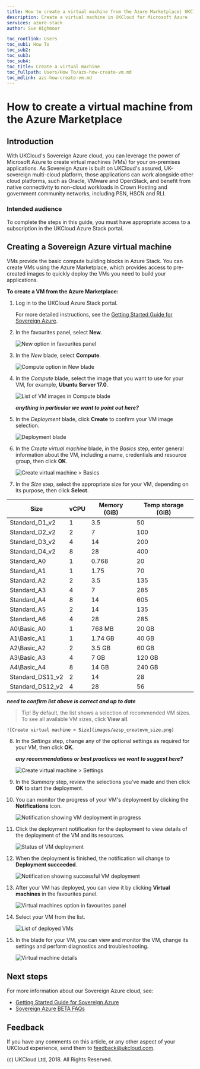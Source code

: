 ```yaml
---
title: How to create a virtual machine from the Azure Marketplace| UKCloud Ltd
description: Create a virtual machine in UKCloud for Microsoft Azure
services: azure-stack
author: Sue Highmoor

toc_rootlink: Users
toc_sub1: How To
toc_sub2:
toc_sub3:
toc_sub4:
toc_title: Create a virtual machine
toc_fullpath: Users/How To/azs-how-create-vm.md
toc_mdlink: azs-how-create-vm.md
---
```


# How to create a virtual machine from the Azure Marketplace

## Introduction

With UKCloud's Sovereign Azure cloud, you can leverage the power of Microsoft Azure to create virtual machines (VMs) for your on-premises applications. As Sovereign Azure is built on UKCloud's assured, UK-sovereign multi-cloud platform, those applications can work alongside other cloud platforms, such as Oracle, VMware and OpenStack, and benefit from native connectivity to non-cloud workloads in Crown Hosting and government community networks, including PSN, HSCN and RLI.

### Intended audience

To complete the steps in this guide, you must have appropriate access to a subscription in the UKCloud Azure Stack portal.

## Creating a Sovereign Azure virtual machine

VMs provide the basic compute building blocks in Azure Stack. You can create VMs using the Azure Marketplace, which provides access to pre-created images to quickly deploy the VMs you need to build your applications.

**To create a VM from the Azure Marketplace:**

1. Log in to the UKCloud Azure Stack portal.

   For more detailed instructions, see the [Getting Started Guide for Sovereign Azure](https://portal.ukcloud.com/support/knowledge_centre/87af49fe-ce0f-475d-8d5f-dca53f256b64).

2. In the favourites panel, select **New**.

    ![New option in favourites panel](images/azsp_newmenu.png)

3. In the _New_ blade, select **Compute**.

    ![Compute option in New blade](images/azsp_newblade.png)

4. In the *Compute* blade, select the image that you want to use for your VM, for example, **Ubuntu Server 17.0**.

    ![List of VM images in Compute blade](images/azsp_computeblade.png)

   **_anything in particular we want to point out here?_**

5. In the *Deployment* blade, click **Create** to confirm your VM image selection.

    ![Deployment blade](images/azsp_deploymentblade.png)

6. In the *Create virtual machine* blade, in the *Basics* step, enter general information about the VM, including a name, credentials and resource group, then click **OK**.

    ![Create virtual machine > Basics](images/azsp_createvm_basics.png)

7. In the *Size* step, select the appropriate size for your VM, depending on its purpose, then click **Select**.

Size | vCPU | Memory (GiB) | Temp storage (GiB)
-----|------|--------------|-------------------
Standard_D1_v2 | 1 | 3.5 | 50
Standard_D2_v2 | 2 | 7 | 100
Standard_D3_v2 | 4 | 14 | 200
Standard_D4_v2 | 8 | 28 | 400
Standard_A0 | 1 | 0.768 | 20
Standard_A1 | 1 | 1.75 | 70
Standard_A2 | 2 | 3.5 | 135
Standard_A3 | 4 | 7 | 285
Standard_A4 | 8 | 14 | 605
Standard_A5 | 2 | 14 | 135
Standard_A6 | 4 | 28 | 285
A0\Basic_A0 | 1 | 768 MB | 20 GB
A1\Basic_A1 | 1 | 1.74 GB | 40 GB
A2\Basic_A2 | 2 | 3.5 GB | 60 GB
A3\Basic_A3 | 4 | 7 GB | 120 GB
A4\Basic_A4 | 8 | 14 GB | 240 GB
Standard_DS11_v2 | 2 | 14 | 28
Standard_DS12_v2 | 4 | 28 | 56

**_need to confirm list above is correct and up to date_**

   > Tip! By default, the list shows a selection of recommended VM sizes. To see all available VM sizes, click **View all**.

    ![Create virtual machine > Size](images/azsp_createvm_size.png)

8. In the *Settings* step, change any of the optional settings as required for your VM, then click **OK**.

   **_any recommendations or best practices we want to suggest here?_**

    ![Create virtual machine > Settings](images/azsp_createvm_settings.png)

9. In the *Summary* step, review the selections you've made and then click **OK** to start the deployment.
10. You can monitor the progress of your VM's deployment by clicking the **Notifications** icon.

    ![Notification showing VM deployment in progress](images/azsp_createvm_progress.png)

11. Click the deployment notification for the deployment to view details of the deployment of the VM and its resources.

    ![Status of VM deployment](images/azsp_createvm_deployment.png)

12. When the deployment is finished, the notification wil change to **Deployment succeeded**.

    ![Notification showing successful VM deployment](images/azsp_createvm_deployment_success.png)

13. After your VM has deployed, you can view it by clicking **Virtual machines** in the favourites panel.

    ![Virtual machines option in favourites panel](images/azsp_vmsmenu.png)

14. Select your VM from the list.

    ![List of deployed VMs](images/azsp_vmslist.png)

15. In the blade for your VM, you can view and monitor the VM, change its settings and perform diagnostics and troubleshooting.

    ![Virtual machine details](images/azsp_vmdetails.png)

## Next steps

For more information about our Sovereign Azure cloud, see:

- [Getting Started Guide for Sovereign Azure](https://portal.ukcloud.com/support/knowledge_centre/87af49fe-ce0f-475d-8d5f-dca53f256b64)
- [Sovereign Azure BETA FAQs](https://portal.ukcloud.com/support/knowledge_centre/de19b410-f844-419b-afd0-bb3dbab0a217)

## Feedback

If you have any comments on this article, or any other aspect of your UKCloud experience, send them to feedback@ukcloud.com.

(c) UKCloud Ltd, 2018. All Rights Reserved.
